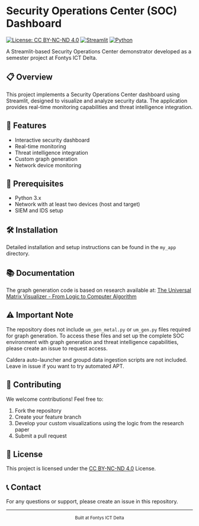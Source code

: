 # Security Operations Center (SOC) Dashboard

[![License: CC BY-NC-ND 4.0](https://img.shields.io/badge/License-CC_BY--NC--ND_4.0-lightgrey.svg)](https://creativecommons.org/licenses/by-nc-nd/4.0/)
[![Streamlit](https://img.shields.io/badge/Streamlit-FF4B4B?style=flat&logo=streamlit&logoColor=white)](https://streamlit.io/)
[![Python](https://img.shields.io/badge/Python-3.x-blue.svg)](https://www.python.org/)

A Streamlit-based Security Operations Center demonstrator developed as a semester project at Fontys ICT Delta.

## 📋 Overview

This project implements a Security Operations Center dashboard using Streamlit, designed to visualize and analyze security data. The application provides real-time monitoring capabilities and threat intelligence integration.

## 🚀 Features

- Interactive security dashboard
- Real-time monitoring
- Threat intelligence integration
- Custom graph generation
- Network device monitoring

## 🔧 Prerequisites

- Python 3.x
- Network with at least two devices (host and target)
- SIEM and IDS setup

## 🛠️ Installation

Detailed installation and setup instructions can be found in the `my_app` directory.

## 📚 Documentation

The graph generation code is based on research available at:
[The Universal Matrix Visualizer - From Logic to Computer Algorithm](https://www.researchgate.net/publication/388502572_The_Universal_Matrix_Visualizer_-_From_logic_to_Computer_Algorithm)

## ⚠️ Important Note

The repository does not include `um_gen_metal.py` or `um_gen.py` files required for graph generation. To access these files and set up the complete SOC environment with graph generation and threat intelligence capabilities, please create an issue to request access.

Caldera auto-launcher and groupd data ingestion scripts are not included. Leave in issue if you want to try automated APT.

## 🤝 Contributing

We welcome contributions! Feel free to:
1. Fork the repository
2. Create your feature branch
3. Develop your custom visualizations using the logic from the research paper
4. Submit a pull request

## 📝 License

This project is licensed under the [CC BY-NC-ND 4.0](https://creativecommons.org/licenses/by-nc-nd/4.0/) License.

## 📞 Contact

For any questions or support, please create an issue in this repository.

---

<div align="center">
  <sub>Built at Fontys ICT Delta</sub>
</div>

